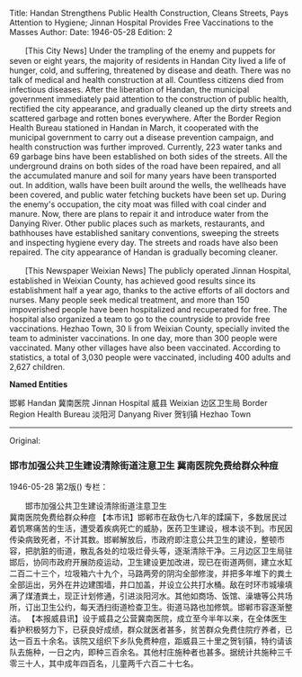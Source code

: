 Title: Handan Strengthens Public Health Construction, Cleans Streets, Pays Attention to Hygiene; Jinnan Hospital Provides Free Vaccinations to the Masses
Author:
Date: 1946-05-28
Edition: 2

　　[This City News] Under the trampling of the enemy and puppets for seven or eight years, the majority of residents in Handan City lived a life of hunger, cold, and suffering, threatened by disease and death. There was no talk of medical and health construction at all. Countless citizens died from infectious diseases. After the liberation of Handan, the municipal government immediately paid attention to the construction of public health, rectified the city appearance, and gradually cleaned up the dirty streets and scattered garbage and rotten bones everywhere. After the Border Region Health Bureau stationed in Handan in March, it cooperated with the municipal government to carry out a disease prevention campaign, and health construction was further improved. Currently, 223 water tanks and 69 garbage bins have been established on both sides of the streets. All the underground drains on both sides of the road have been repaired, and all the accumulated manure and soil for many years have been transported out. In addition, walls have been built around the wells, the wellheads have been covered, and public water fetching buckets have been set up. During the enemy's occupation, the city moat was filled with coal cinder and manure. Now, there are plans to repair it and introduce water from the Danying River. Other public places such as markets, restaurants, and bathhouses have established sanitary conventions, sweeping the streets and inspecting hygiene every day. The streets and roads have also been repaired. The city appearance of Handan is gradually becoming cleaner.

　　[This Newspaper Weixian News] The publicly operated Jinnan Hospital, established in Weixian County, has achieved good results since its establishment half a year ago, thanks to the active efforts of all doctors and nurses. Many people seek medical treatment, and more than 150 impoverished people have been hospitalized and recuperated for free. The hospital also organized a team to go to the countryside to provide free vaccinations. Hezhao Town, 30 li from Weixian County, specially invited the team to administer vaccinations. In one day, more than 300 people were vaccinated. Many other villages have also been vaccinated. According to statistics, a total of 3,030 people were vaccinated, including 400 adults and 2,627 children.



**Named Entities**


邯郸  Handan
冀南医院  Jinnan Hospital
威县  Weixian
边区卫生局  Border Region Health Bureau
淡阳河  Danyang River
贺钊镇  Hezhao Town



<hr /> 

Original: 


### 邯市加强公共卫生建设清除街道注意卫生  冀南医院免费给群众种痘

1946-05-28
第2版()
专栏：

　　邯市加强公共卫生建设清除街道注意卫生         
    冀南医院免费给群众种痘
    【本市讯】邯郸市在敌伪七八年的蹂躏下，多数居民过着饥寒痛苦的生活，遭受着疾病死亡的威胁，医药卫生建设，根本谈不到。市民因传染病致死者，不计其数。邯郸解放后，市政府即注意公共卫生的建设，整顿市容，把肮脏的街道，散乱各处的垃圾烂骨头等，逐渐清除干净。三月边区卫生局驻邯后，协同市政府开展防疫运动，卫生建设更加改进，现已在街道两侧，建立水缸二百二十三个，垃圾箱六十九个，马路两旁的阴沟全部修浚，并把多年堆下的粪土全部运出，另外在井边建围墙，井口加盖，并设立公共打水桶。敌在时环市城壕填满了煤渣粪土，现正计划修通，引进淡阳河水。其他如商场、饭馆、澡塘等公共场所，订出卫生公约，每天洒扫街道检查卫生。街道马路也加修筑。邯郸市容逐渐整洁。
    【本报威县讯】设于威县之公营冀南医院，成立至今半年以来，在全体医生看护积极努力下，已获良好成绩，群众就医者甚多，贫苦群众免费住院疗养者，已达一百五十余名。该院又组织下乡队免费种痘，距威县三十里之贺钊镇，特约请该队去施种，一日之内，即种三百余名。其他村庄施种者也甚多。据统计共施种三千零三十人，其中成年四百名，儿童两千六百二十七名。
